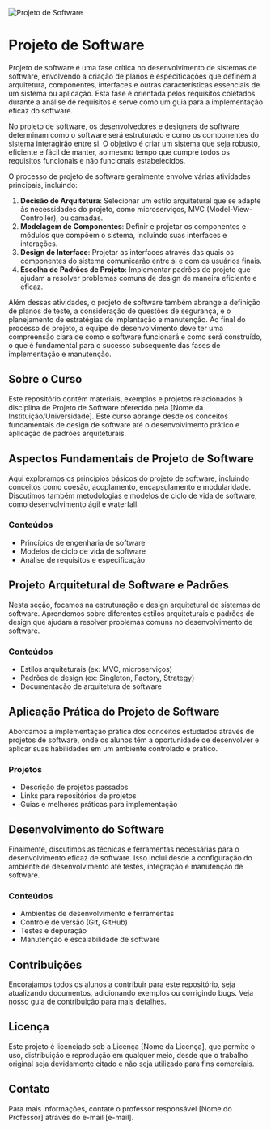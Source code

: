 
![Projeto de Software](https://github.com/Herysson/Projeto-de-Software/assets/7634437/324619f4-2b73-46a7-8bec-c73a932516d9)

# Projeto de Software
Projeto de software é uma fase crítica no desenvolvimento de sistemas de software, envolvendo a criação de planos e especificações que definem a arquitetura, componentes, interfaces e outras características essenciais de um sistema ou aplicação. Esta fase é orientada pelos requisitos coletados durante a análise de requisitos e serve como um guia para a implementação eficaz do software.

No projeto de software, os desenvolvedores e designers de software determinam como o software será estruturado e como os componentes do sistema interagirão entre si. O objetivo é criar um sistema que seja robusto, eficiente e fácil de manter, ao mesmo tempo que cumpre todos os requisitos funcionais e não funcionais estabelecidos.

O processo de projeto de software geralmente envolve várias atividades principais, incluindo:
1. **Decisão de Arquitetura**: Selecionar um estilo arquitetural que se adapte às necessidades do projeto, como microserviços, MVC (Model-View-Controller), ou camadas.
2. **Modelagem de Componentes**: Definir e projetar os componentes e módulos que compõem o sistema, incluindo suas interfaces e interações.
3. **Design de Interface**: Projetar as interfaces através das quais os componentes do sistema comunicarão entre si e com os usuários finais.
4. **Escolha de Padrões de Projeto**: Implementar padrões de projeto que ajudam a resolver problemas comuns de design de maneira eficiente e eficaz.

Além dessas atividades, o projeto de software também abrange a definição de planos de teste, a consideração de questões de segurança, e o planejamento de estratégias de implantação e manutenção. Ao final do processo de projeto, a equipe de desenvolvimento deve ter uma compreensão clara de como o software funcionará e como será construído, o que é fundamental para o sucesso subsequente das fases de implementação e manutenção.

## Sobre o Curso

Este repositório contém materiais, exemplos e projetos relacionados à disciplina de Projeto de Software oferecido pela [Nome da Instituição/Universidade]. Este curso abrange desde os conceitos fundamentais de design de software até o desenvolvimento prático e aplicação de padrões arquiteturais.

## Aspectos Fundamentais de Projeto de Software

Aqui exploramos os princípios básicos do projeto de software, incluindo conceitos como coesão, acoplamento, encapsulamento e modularidade. Discutimos também metodologias e modelos de ciclo de vida de software, como desenvolvimento ágil e waterfall.

### Conteúdos
- Princípios de engenharia de software
- Modelos de ciclo de vida de software
- Análise de requisitos e especificação

## Projeto Arquitetural de Software e Padrões

Nesta seção, focamos na estruturação e design arquitetural de sistemas de software. Aprendemos sobre diferentes estilos arquiteturais e padrões de design que ajudam a resolver problemas comuns no desenvolvimento de software.

### Conteúdos
- Estilos arquiteturais (ex: MVC, microserviços)
- Padrões de design (ex: Singleton, Factory, Strategy)
- Documentação de arquitetura de software

## Aplicação Prática do Projeto de Software

Abordamos a implementação prática dos conceitos estudados através de projetos de software, onde os alunos têm a oportunidade de desenvolver e aplicar suas habilidades em um ambiente controlado e prático.

### Projetos
- Descrição de projetos passados
- Links para repositórios de projetos
- Guias e melhores práticas para implementação

## Desenvolvimento do Software

Finalmente, discutimos as técnicas e ferramentas necessárias para o desenvolvimento eficaz de software. Isso inclui desde a configuração do ambiente de desenvolvimento até testes, integração e manutenção de software.

### Conteúdos
- Ambientes de desenvolvimento e ferramentas
- Controle de versão (Git, GitHub)
- Testes e depuração
- Manutenção e escalabilidade de software

## Contribuições

Encorajamos todos os alunos a contribuir para este repositório, seja atualizando documentos, adicionando exemplos ou corrigindo bugs. Veja nosso guia de contribuição para mais detalhes.

## Licença

Este projeto é licenciado sob a Licença [Nome da Licença], que permite o uso, distribuição e reprodução em qualquer meio, desde que o trabalho original seja devidamente citado e não seja utilizado para fins comerciais.

## Contato

Para mais informações, contate o professor responsável [Nome do Professor] através do e-mail [e-mail].
